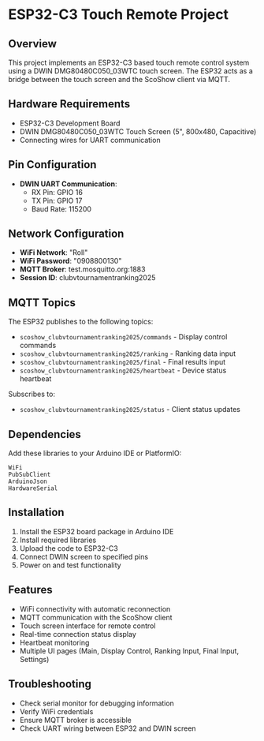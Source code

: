 # ESP32-C3 Touch Remote Project

## Overview
This project implements an ESP32-C3 based touch remote control system using a DWIN DMG80480C050_03WTC touch screen. The ESP32 acts as a bridge between the touch screen and the ScoShow client via MQTT.

## Hardware Requirements
- ESP32-C3 Development Board
- DWIN DMG80480C050_03WTC Touch Screen (5", 800x480, Capacitive)
- Connecting wires for UART communication

## Pin Configuration
- **DWIN UART Communication**:
  - RX Pin: GPIO 16
  - TX Pin: GPIO 17
  - Baud Rate: 115200

## Network Configuration
- **WiFi Network**: "Roll"
- **WiFi Password**: "0908800130"
- **MQTT Broker**: test.mosquitto.org:1883
- **Session ID**: clubvtournamentranking2025

## MQTT Topics
The ESP32 publishes to the following topics:
- `scoshow_clubvtournamentranking2025/commands` - Display control commands
- `scoshow_clubvtournamentranking2025/ranking` - Ranking data input
- `scoshow_clubvtournamentranking2025/final` - Final results input
- `scoshow_clubvtournamentranking2025/heartbeat` - Device status heartbeat

Subscribes to:
- `scoshow_clubvtournamentranking2025/status` - Client status updates

## Dependencies
Add these libraries to your Arduino IDE or PlatformIO:
```
WiFi
PubSubClient
ArduinoJson
HardwareSerial
```

## Installation
1. Install the ESP32 board package in Arduino IDE
2. Install required libraries
3. Upload the code to ESP32-C3
4. Connect DWIN screen to specified pins
5. Power on and test functionality

## Features
- WiFi connectivity with automatic reconnection
- MQTT communication with the ScoShow client
- Touch screen interface for remote control
- Real-time connection status display
- Heartbeat monitoring
- Multiple UI pages (Main, Display Control, Ranking Input, Final Input, Settings)

## Troubleshooting
- Check serial monitor for debugging information
- Verify WiFi credentials
- Ensure MQTT broker is accessible
- Check UART wiring between ESP32 and DWIN screen
